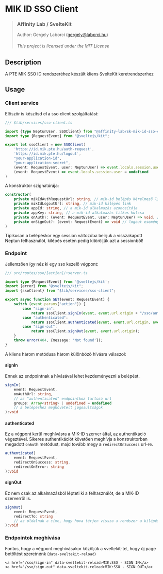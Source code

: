# MIK ID SSO Client


> ### Affinity Lab / SvelteKit
> Author: Gergely Laborci (gergely@laborci.hu)
>  ###### This project is licensed under the MIT License

## Description

A PTE MIK SSO ID rendszeréhez készült kliens SvelteKit keretrendszerhez

## Usage

### Client service

Először is készítsd el a sso client szolgáltatást:

```ts
/// $lib/services/sso-client.ts

import {type NeptunUser, SSOClient} from "@affinity-lab/sk-mik-id-sso-client";
import type {RequestEvent} from "@sveltejs/kit";

export let ssoClient = new SSOClient(
	'https://id.mik.pte.hu/auth-request',
	'https://id.mik.pte.hu/logout',
	"your-application-id",
	"your-application-secret",
	(event: RequestEvent, user: NeptunUser) => event.locals.session.user = user,
	(event: RequestEvent) => event.locals.session.user = undefined
)
```

A konstruktor szignatúrája:
```ts
constructor(
	private mikIdAuthRequestUrl: string, // mik-id belépés kérelmező link
	private mikIdLogoutUrl: string, // mik-id kilépés link
	private appId: string, // a mik-id alkalmazás azonosítója
	private appKey: string, // a mik-id alkalmazás titkos kulcsa
	private onAuth?: (event: RequestEvent, user: NeptunUser) => void, // sikeres belépéskor mi történjen
	private onSignOut?: (event: RequestEvent) => void // logout eseménykor mi történjen
)
```

Tipikusan a belépéskor egy session változóba beírjuk a visszakapott Neptun felhasználót, kilépés esetén pedig kitöröljük azt a sessionből!

### Endpoint

Jellemzően így néz ki egy sso kezelő végpont:

```ts
/// src/routes/sso/[action]/+server.ts

import type {RequestEvent} from '@sveltejs/kit';
import {error} from "@sveltejs/kit";
import {ssoClient} from "$lib/services/sso-client";

export async function GET(event: RequestEvent) {
	switch (event.params["action"]) {
		case "sign-in":
			return ssoClient.signIn(event, event.url.origin + "/sso/authenticated");
		case "authenticated":
			return ssoClient.authenticated(event, event.url.origin, event.url.origin);
		case "sign-out":
			return ssoClient.signOut(event, event.url.origin);
	}
	throw error(404, {message: 'Not found'});
}
```

A kliens három metódusa három különböző hívásra válaszol:

#### signIn

Ennek az endpointnak a hívásával lehet kezdeményezni a belépést.

```ts
signIn(
	event: RequestEvent, 
	onAuthUrl: string,
	// az "authenticated" endpointhoz tartozó url
	groups: Array<string> | undefined = undefined
	// a belépéshez megkövetelt jogosultságok
):void
```

#### authenticated

Ez a végpont kerül meghívásra a MIK-ID szerver által, az authentikáció végeztével. Sikeres authentikációt követően meghívja a konstruktorban megadott `onAuth` metódust, majd tovább megy a `redirectOnSuccess` url-re. 

```ts
authenticated(
	event: RequestEvent,
	redirectOnSuccess: string, 
	redirectOnError: string
):void
```

#### signOut

Ez nem csak az alkalmazásból lépteti ki a felhasználót, de a MIK-ID szerverről is.

```ts
signOut(
	event: RequestEvent,
	redirectTo: string
	// az oldalnak a címe, hogy hova térjen vissza a rendszer a kilépést követően
):void
```

### Endpointok meghívása

Fontos, hogy a végpont meghívásakor közöljük a sveltekit-tel, hogy új page betöltést szeretnénk (`data-sveltekit-reload`)

```sveltehtml
<a href="/sso/sign-in" data-sveltekit-reload>MIK:SSO - SIGN IN</a> 
<a href="/sso/sign-out" data-sveltekit-reload>MIK:SSO - SIGN OUT</a>
```
